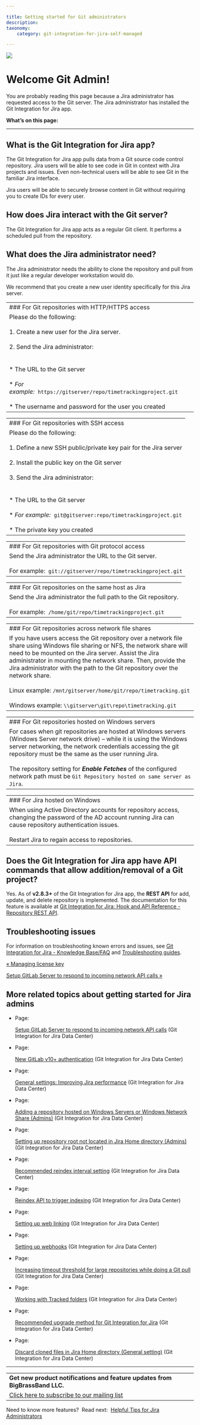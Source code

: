 ```yaml
---

title: Getting started for Git administrators
description:
taxonomy:
    category: git-integration-for-jira-self-managed

---
```

![](https://bigbrassband.atlassian.net/wiki/download/attachments/1930396073/bbb-overview.png?version=1&modificationDate=1630642781821&cacheVersion=1&api=v2)

# Welcome Git Admin!

You are probably reading this page because a Jira administrator has requested access to the Git server. The Jira administrator has installed the Git Integration for Jira app.

**What’s on this page:**

* * *

## What is the Git Integration for Jira app?

The Git Integration for Jira app pulls data from a Git source code control repository. Jira users will be able to see code in Git in context with Jira projects and issues. Even non-technical users will be able to see Git in the familiar Jira interface.

Jira users will be able to securely browse content in Git without requiring you to create IDs for every user.

## How does Jira interact with the Git server?

The Git Integration for Jira app acts as a regular Git client. It performs a scheduled pull from the repository.

## What does the Jira administrator need?

The Jira administrator needs the ability to clone the repository and pull from it just like a regular developer workstation would do.

We recommend that you create a new user identity specifically for this Jira server.

|     |
| --- |
| ### For Git repositories with HTTP/HTTPS access |
| Please do the following:<br><br>1.  Create a new user for the Jira server.<br>    <br>2.  Send the Jira administrator:<br>    <br><br>*   The URL to the Git server<br>    <br>*   _For example:_  `https://gitserver/repo/timetrackingproject.git`<br>    <br>*   The username and password for the user you created |

|     |
| --- |
| ### For Git repositories with SSH access |
| Please do the following:<br><br>1.  Define a new SSH public/private key pair for the Jira server<br>    <br>2.  Install the public key on the Git server<br>    <br>3.  Send the Jira administrator:<br>    <br><br>*   The URL to the Git server<br>    <br>*   _For example:_  `git@gitserver:repo/timetrackingproject.git`<br>    <br>*   The private key you created |

|     |
| --- |
| ### For Git repositories with Git protocol access |
| Send the Jira administrator the URL to the Git server.<br><br>For example:  `git://gitserver/repo/timetrackingproject.git` |

|     |
| --- |
| ### For Git repositories on the same host as Jira |
| Send the Jira administrator the full path to the Git repository.<br><br>For example:  `/home/git/repo/timetrackingproject.git` |

|     |
| --- |
| ### For Git repositories across network file shares |
| If you have users access the Git repository over a network file share using Windows file sharing or NFS, the network share will need to be mounted on the Jira server. Assist the Jira administrator in mounting the network share. Then, provide the Jira administrator with the path to the Git repository over the network share.<br><br>Linux example: `/mnt/gitserver/home/git/repo/timetracking.git`<br><br>Windows example: `\\gitserver\git\repo\timetracking.git` |

|     |
| --- |
| ### For Git repositories hosted on Windows servers |
| For cases when git repositories are hosted at Windows servers (Windows Server network drive) – while it is using the Windows server networking, the network credentials accessing the git repository must be the same as the user running Jira.<br><br>The repository setting for _**Enable Fetches**_ of the configured network path must be `Git Repository hosted on same server as Jira`. |

|     |
| --- |
| ### For Jira hosted on Windows |
| When using Active Directory accounts for repository access, changing the password of the AD account running Jira can cause repository authentication issues.<br><br>Restart Jira to regain access to repositories. |

## Does the Git Integration for Jira app have API commands that allow addition/removal of a Git project?

Yes. As of **v2.8.3+** of the Git Integration for Jira app, the **REST API** for add, update, and delete repository is implemented. The documentation for this feature is available at [Git Integration for Jira: Hook and API Reference - Repository REST API](/git-integration-for-jira-self-managed/Repository-API).

## Troubleshooting issues

For information on troubleshooting known errors and issues, see [Git Integration for Jira - Knowledge Base/FAQ](/wiki/spaces/GIJDC/pages/92176390/Frequently+Asked+Questions) and [Troubleshooting guides](https://bigbrassband.atlassian.net/wiki/spaces/DEVINFO/pages/146538616/Troubleshooting+articles).

[« Managing license key](/wiki/spaces/GIJDC/pages/1930396028/Managing+license+key)

[Setup GitLab Server to respond to incoming network API calls »](/wiki/spaces/GIJDC/pages/1930396193/Setup+GitLab+Server+to+respond+to+incoming+network+API+calls)

## More related topics about getting started for Jira admins

*   Page:

    [Setup GitLab Server to respond to incoming network API calls](/wiki/spaces/GIJDC/pages/1930396193/Setup+GitLab+Server+to+respond+to+incoming+network+API+calls) (Git Integration for Jira Data Center)

*   Page:

    [New GitLab v10+ authentication](/wiki/spaces/GIJDC/pages/1930396211) (Git Integration for Jira Data Center)

*   Page:

    [General settings: Improving Jira performance](/wiki/spaces/GIJDC/pages/1930396229/General+settings%3A+Improving+Jira+performance) (Git Integration for Jira Data Center)

*   Page:

    [Adding a repository hosted on Windows Servers or Windows Network Share (Admins)](/wiki/spaces/GIJDC/pages/1930396287) (Git Integration for Jira Data Center)

*   Page:

    [Setting up repository root not located in Jira Home directory (Admins)](/wiki/spaces/GIJDC/pages/1930396317) (Git Integration for Jira Data Center)

*   Page:

    [Recommended reindex interval setting](/wiki/spaces/GIJDC/pages/1930396353/Recommended+reindex+interval+setting) (Git Integration for Jira Data Center)

*   Page:

    [Reindex API to trigger indexing](/wiki/spaces/GIJDC/pages/1930396333/Reindex+API+to+trigger+indexing) (Git Integration for Jira Data Center)

*   Page:

    [Setting up web linking](/wiki/spaces/GIJDC/pages/1930396395/Setting+up+web+linking) (Git Integration for Jira Data Center)

*   Page:

    [Setting up webhooks](/wiki/spaces/GIJDC/pages/1930396415/Setting+up+webhooks) (Git Integration for Jira Data Center)

*   Page:

    [Increasing timeout threshold for large repositories while doing a Git pull](/wiki/spaces/GIJDC/pages/1930396447/Increasing+timeout+threshold+for+large+repositories+while+doing+a+Git+pull) (Git Integration for Jira Data Center)

*   Page:

    [Working with Tracked folders](/wiki/spaces/GIJDC/pages/1930396479/Working+with+Tracked+folders) (Git Integration for Jira Data Center)

*   Page:

    [Recommended upgrade method for Git Integration for Jira](/wiki/spaces/GIJDC/pages/1930396509/Recommended+upgrade+method+for+Git+Integration+for+Jira) (Git Integration for Jira Data Center)

*   Page:

    [Discard cloned files in Jira Home directory (General setting)](/wiki/spaces/GIJDC/pages/1930396547) (Git Integration for Jira Data Center)


* * *

|     |
| --- |
| **Get new product notifications and feature updates from BigBrassBand LLC.** |
| [Click here to subscribe to our mailing list](http://eepurl.com/hhfbwz) |

Need to know more features?  Read next:  [Helpful Tips for Jira Administrators](https://bigbrassband.com/tips-for-jira-admins.html)